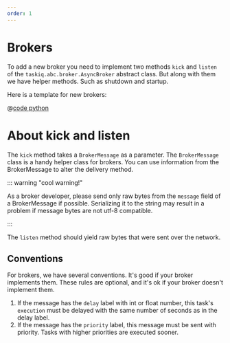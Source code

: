 ```yaml
---
order: 1
---
```


# Brokers

To add a new broker you need to implement two methods `kick` and `listen` of the `taskiq.abc.broker.AsyncBroker` abstract class.
But along with them we have helper methods. Such as shutdown and startup.

Here is a template for new brokers:

@[code python](../examples/extending/broker.py)


# About kick and listen

The `kick` method takes a `BrokerMessage` as a parameter. The `BrokerMessage` class is a handy helper class for brokers. You can use information from the BrokerMessage to alter the delivery method.

::: warning "cool warning!"

As a broker developer, please send only raw bytes from the `message` field of a BrokerMessage if possible. Serializing it to the string may result in a problem if message bytes are not utf-8 compatible.

:::


The `listen` method should yield raw bytes that were sent over the network.

## Conventions

For brokers, we have several conventions. It's good if your broker implements them.
These rules are optional, and it's ok if your broker doesn't implement them.

1. If the message has the `delay` label with int or float number, this task's `execution` must be delayed
   with the same number of seconds as in the delay label.
2. If the message has the `priority` label, this message must be sent with priority. Tasks with
   higher priorities are executed sooner.
